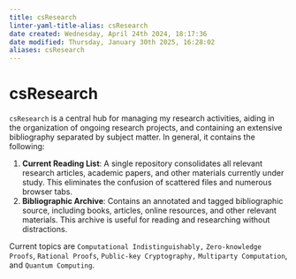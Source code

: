 ```yaml
---
title: csResearch
linter-yaml-title-alias: csResearch
date created: Wednesday, April 24th 2024, 18:17:36
date modified: Thursday, January 30th 2025, 16:28:02
aliases: csResearch
---
```


# csResearch

`csResearch` is a central hub for managing my research activities, aiding in the organization of ongoing research projects, and containing an extensive bibliography separated by subject matter. In general, it contains the following:

1. **Current Reading List**: A single repository consolidates all relevant research articles, academic papers, and other materials currently under study. This eliminates the confusion of scattered files and numerous browser tabs.      
2. **Bibliographic Archive**: Contains an annotated and tagged bibliographic source, including books, articles, online resources, and other relevant materials. This archive is useful for reading and researching without distractions.

Current topics are `Computational Indistinguishably,` `Zero-knowledge Proofs`, `Rational Proofs`, `Public-key Cryptography,` `Multiparty Computation`, and `Quantum Computing`.
